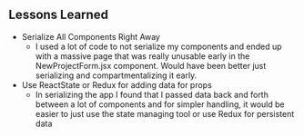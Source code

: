 ## Lessons Learned

- Serialize All Components Right Away
  - I used a lot of code to not serialize my components and ended up with a massive page that was really unusable early in the NewProjectForm.jsx component. Would have been better just serializing and compartmentalizing it early.
- Use ReactState or Redux for adding data for props
  - In serializing the app I found that I passed data back and forth between a lot of components and for simpler handling, it would be easier to just use the state managing tool or use Redux for persistent data
